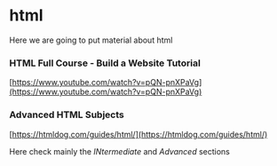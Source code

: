 # html
 Here we are going to put material about html

### HTML Full Course - Build a Website Tutorial
[https://www.youtube.com/watch?v=pQN-pnXPaVg](https://www.youtube.com/watch?v=pQN-pnXPaVg)

### Advanced HTML Subjects
[https://htmldog.com/guides/html/](https://htmldog.com/guides/html/)

Here check mainly the *INtermediate* and *Advanced* sections

 
